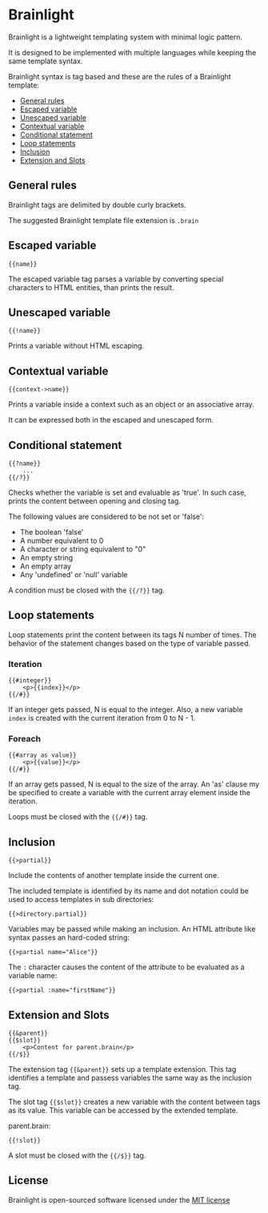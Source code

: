 # Brainlight

Brainlight is a lightweight templating system with minimal logic pattern.

It is designed to be implemented with multiple languages while keeping the same template syntax.

Brainlight syntax is tag based and these are the rules of a Brainlight template:

- [General rules](#general-rules)
- [Escaped variable](#escaped-variable)
- [Unescaped variable](#unescaped-variable)
- [Contextual variable](#contextual-variable)
- [Conditional statement](#conditional-statement)
- [Loop statements](#loop-statements)
- [Inclusion](#inclusion)
- [Extension and Slots](#extension-and-slots)

## General rules

Brainlight tags are delimited by double curly brackets.

The suggested Brainlight template file extension is ```.brain```

## Escaped variable

```
{{name}}
```

The escaped variable tag parses a variable by converting special characters to HTML entities, than prints the result.

## Unescaped variable

```
{{!name}}
```

Prints a variable without HTML escaping.

## Contextual variable

```
{{context->name}}
```

Prints a variable inside a context such as an object or an associative array.

It can be expressed both in the escaped and unescaped form.

## Conditional statement

```
{{?name}}
    ...
{{/?}}
```

Checks whether the variable is set and evaluable as 'true'. In such case, prints the content between opening and closing tag.

The following values are considered to be not set or 'false':

- The boolean 'false'
- A number equivalent to 0
- A character or string equivalent to "0"
- An empty string
- An empty array
- Any 'undefined' or 'null' variable

A condition must be closed with the ```{{/?}}``` tag.

## Loop statements

Loop statements print the content between its tags N number of times. The behavior of the statement changes based on the type of variable passed.

### Iteration

```
{{#integer}}
    <p>{{index}}</p>
{{/#}}
```

If an integer gets passed, N is equal to the integer. Also, a new variable ```index``` is created with the current iteration from 0 to N - 1.

### Foreach

```
{{#array as value}}
    <p>{{value}}</p>
{{/#}}
```

If an array gets passed, N is equal to the size of the array. An 'as' clause my be specified to create a variable with the current array element inside the iteration.

Loops must be closed with the ```{{/#}}``` tag.

## Inclusion

```
{{>partial}}
```

Include the contents of another template inside the current one.

The included template is identified by its name and dot notation could be used to access templates in sub directories:

```
{{>directory.partial}}
```

Variables may be passed while making an inclusion. An HTML attribute like syntax passes an hard-coded string:

```
{{>partial name="Alice"}}
```

The ```:``` character causes the content of the attribute to be evaluated as a variable name:

```
{{>partial :name="firstName"}}
```

## Extension and Slots

```
{{&parent}}
{{$slot}}
    <p>Content for parent.brain</p>
{{/$}}
```

The extension tag ```{{&parent}}``` sets up a template extension. This tag identifies a template and passess variables the same way as the inclusion tag.

The slot tag ```{{$slot}}``` creates a new variable with the content between tags as its value. This variable can be accessed by the extended template.

parent.brain:
```
{{!slot}}
```

A slot must be closed with the ```{{/$}}``` tag.

## License

Brainlight is open-sourced software licensed under the [MIT license](http://opensource.org/licenses/MIT)

